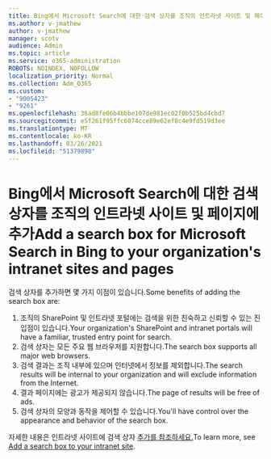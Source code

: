 ```yaml
---
title: Bing에서 Microsoft Search에 대한 검색 상자를 조직의 인트라넷 사이트 및 페이지에 추가
ms.author: v-jmathew
author: v-jmathew
manager: scotv
audience: Admin
ms.topic: article
ms.service: o365-administration
ROBOTS: NOINDEX, NOFOLLOW
localization_priority: Normal
ms.collection: Adm_O365
ms.custom:
- "9005423"
- "9261"
ms.openlocfilehash: 36ad8fe06b4bbbe107de981ec02f0b525bd4cbd7
ms.sourcegitcommit: e5f261f95ffc6074cce89e62ef8c4e9fd519d3ee
ms.translationtype: MT
ms.contentlocale: ko-KR
ms.lasthandoff: 03/26/2021
ms.locfileid: "51379898"
---
```

# <a name="add-a-search-box-for-microsoft-search-in-bing-to-your-organizations-intranet-sites-and-pages"></a><span data-ttu-id="b5f30-102">Bing에서 Microsoft Search에 대한 검색 상자를 조직의 인트라넷 사이트 및 페이지에 추가</span><span class="sxs-lookup"><span data-stu-id="b5f30-102">Add a search box for Microsoft Search in Bing to your organization's intranet sites and pages</span></span>

<span data-ttu-id="b5f30-103">검색 상자를 추가하면 몇 가지 이점이 있습니다.</span><span class="sxs-lookup"><span data-stu-id="b5f30-103">Some benefits of adding the search box are:</span></span>

1. <span data-ttu-id="b5f30-104">조직의 SharePoint 및 인트라넷 포털에는 검색을 위한 친숙하고 신뢰할 수 있는 진입점이 있습니다.</span><span class="sxs-lookup"><span data-stu-id="b5f30-104">Your organization's SharePoint and intranet portals will have a familiar, trusted entry point for search.</span></span>
2. <span data-ttu-id="b5f30-105">검색 상자는 모든 주요 웹 브라우저를 지원합니다.</span><span class="sxs-lookup"><span data-stu-id="b5f30-105">The search box supports all major web browsers.</span></span>
3. <span data-ttu-id="b5f30-106">검색 결과는 조직 내부에 있으며 인터넷에서 정보를 제외합니다.</span><span class="sxs-lookup"><span data-stu-id="b5f30-106">The search results will be internal to your organization and will exclude information from the Internet.</span></span>
4. <span data-ttu-id="b5f30-107">결과 페이지에는 광고가 제공되지 않습니다.</span><span class="sxs-lookup"><span data-stu-id="b5f30-107">The page of results will be free of ads.</span></span>
5. <span data-ttu-id="b5f30-108">검색 상자의 모양과 동작을 제어할 수 있습니다.</span><span class="sxs-lookup"><span data-stu-id="b5f30-108">You'll have control over the appearance and behavior of the search box.</span></span>

<span data-ttu-id="b5f30-109">자세한 내용은 인트라넷 사이트에 검색 상자 [추가를 참조하세요.](https://go.microsoft.com/fwlink/?linkid=2151387)</span><span class="sxs-lookup"><span data-stu-id="b5f30-109">To learn more, see [Add a search box to your intranet site](https://go.microsoft.com/fwlink/?linkid=2151387).</span></span>
